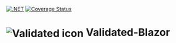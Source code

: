 [![.NET](https://github.com/code-dispenser/Validated-Blazor/actions/workflows/dotnet.yml/badge.svg?branch=main)](https://github.com/code-dispenser/Validated-Blazor/actions/workflows/dotnet.yml) 
[![Coverage Status](https://coveralls.io/repos/github/code-dispenser/Validated-Blazor/badge.svg?branch=main)](https://coveralls.io/github/code-dispenser/Validated-Blazor?branch=main)
<h1>
<img src="https://raw.github.com/code-dispenser/Validated/main/assets/logo-64.png" align="center" alt="Validated icon" /> Validated-Blazor
</h1>
<!--
# ![icon](https://raw.githubusercontent.com/code-dispenser/validated/main/assets/logo-64.png) Validated
-->
